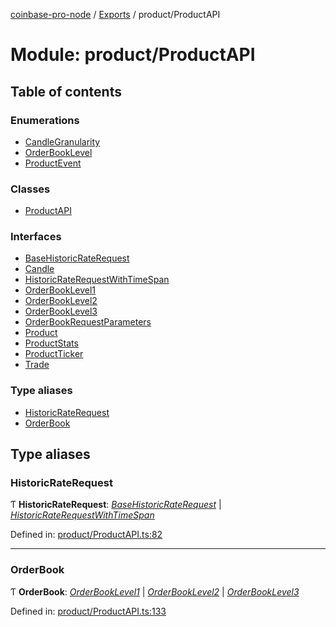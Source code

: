 [coinbase-pro-node](../README.md) / [Exports](../modules.md) / product/ProductAPI

# Module: product/ProductAPI

## Table of contents

### Enumerations

- [CandleGranularity](../enums/product_productapi.candlegranularity.md)
- [OrderBookLevel](../enums/product_productapi.orderbooklevel.md)
- [ProductEvent](../enums/product_productapi.productevent.md)

### Classes

- [ProductAPI](../classes/product_productapi.productapi.md)

### Interfaces

- [BaseHistoricRateRequest](../interfaces/product_productapi.basehistoricraterequest.md)
- [Candle](../interfaces/product_productapi.candle.md)
- [HistoricRateRequestWithTimeSpan](../interfaces/product_productapi.historicraterequestwithtimespan.md)
- [OrderBookLevel1](../interfaces/product_productapi.orderbooklevel1.md)
- [OrderBookLevel2](../interfaces/product_productapi.orderbooklevel2.md)
- [OrderBookLevel3](../interfaces/product_productapi.orderbooklevel3.md)
- [OrderBookRequestParameters](../interfaces/product_productapi.orderbookrequestparameters.md)
- [Product](../interfaces/product_productapi.product.md)
- [ProductStats](../interfaces/product_productapi.productstats.md)
- [ProductTicker](../interfaces/product_productapi.productticker.md)
- [Trade](../interfaces/product_productapi.trade.md)

### Type aliases

- [HistoricRateRequest](product_productapi.md#historicraterequest)
- [OrderBook](product_productapi.md#orderbook)

## Type aliases

### HistoricRateRequest

Ƭ **HistoricRateRequest**: [_BaseHistoricRateRequest_](../interfaces/product_productapi.basehistoricraterequest.md) | [_HistoricRateRequestWithTimeSpan_](../interfaces/product_productapi.historicraterequestwithtimespan.md)

Defined in: [product/ProductAPI.ts:82](https://github.com/bennycode/coinbase-pro-node/blob/a4b1aac/src/product/ProductAPI.ts#L82)

---

### OrderBook

Ƭ **OrderBook**: [_OrderBookLevel1_](../interfaces/product_productapi.orderbooklevel1.md) | [_OrderBookLevel2_](../interfaces/product_productapi.orderbooklevel2.md) | [_OrderBookLevel3_](../interfaces/product_productapi.orderbooklevel3.md)

Defined in: [product/ProductAPI.ts:133](https://github.com/bennycode/coinbase-pro-node/blob/a4b1aac/src/product/ProductAPI.ts#L133)
